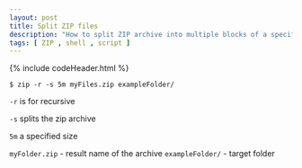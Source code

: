 ```yaml
---
layout: post
title: Split ZIP files 
description: "How to split ZIP archive into multiple blocks of a specific size"
tags: [ ZIP , shell , script ]
---
```


{% include codeHeader.html %}
```
$ zip -r -s 5m myFiles.zip exampleFolder/
``` 

`-r` is for recursive

`-s` splits the zip archive 

`5m` a specified size

`myFolder.zip` - result name of the archive
`exampleFolder/` - target folder